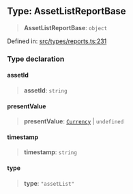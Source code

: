 
## Type: AssetListReportBase

> **AssetListReportBase**: `object`

Defined in: [src/types/reports.ts:231](https://github.com/centrifuge/sdk/blob/216f00e20dd3a7bd46cbc9a07a2fa1e84423cd4f/src/types/reports.ts#L231)

### Type declaration

#### assetId

> **assetId**: `string`

#### presentValue

> **presentValue**: [`Currency`](#class-currency) \| `undefined`

#### timestamp

> **timestamp**: `string`

#### type

> **type**: `"assetList"`
